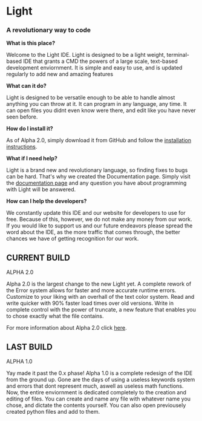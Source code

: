# Light
### A revolutionary way to code
 
    
    
**What is this place?**
    
    
Welcome to the Light IDE. Light is designed to be a light weight, terminal-based IDE that grants a CMD the powers of a large scale, text-based development enviornment. It is simple and easy to use, and is updated regularly to add new and amazing features
    
    
**What can it do?**
    
    
Light is designed to be versatile enough to be able to handle almost anything you can throw at it. It can program in any language, any time. It can open files you didnt even know were there, and edit like you have never seen before.
        
        
**How do I install it?**
        
        
As of Alpha 2.0, simply download it from GitHub and follow the [installation instructions](https://github.com/Ockon/Light/blob/main/Documentation/Installation.MD).
    
        
**What if I need help?**
    
        
Light is a brand new and revolutionary language, so finding fixes to bugs can be hard. That's why we created the Documentation page. Simply visit the [documentation page](https://github.com/Ockon/Light/blob/main/Documentation/Documentation.MD) and any question you have about programming with Light will be answered.
    
        
**How can I help the developers?** 
        
We constantly update this IDE and our website for developers to use for free. Because of this, however, we do not make any money from our work. If you would like to support us and our future endeavors please spread the word about the IDE, as the more traffic that comes through, the better chances we have of getting recognition for our work.


## CURRENT BUILD
ALPHA 2.0

Alpha 2.0 is the largest change to the new Light yet. A complete rework of the Error system allows for faster and more accurate runtime errors. Customize to your liking with an overhall of the text color system. Read and write quicker with 90% faster load times over old versions. Write in complete control with the power of truncate, a new feature that enables you to chose exactly what the file contains.

For more information about Alpha 2.0 click [here](https://github.com/Ockon/Light/blob/main/Documentation/Version.MD).

## LAST BUILD
ALPHA 1.0

Yay made it past the 0.x phase! Alpha 1.0 is a complete redesign of the IDE from the ground up. Gone are the days of using a useless keywords system and errors that dont represent much, aswell as useless math functions. Now, the entire enviornment is dedicated completely to the creation and editing of files. You can create and name any file with whatever name you chose, and dictate the contents yourself. You can also open previousely created python files and add to them. 
